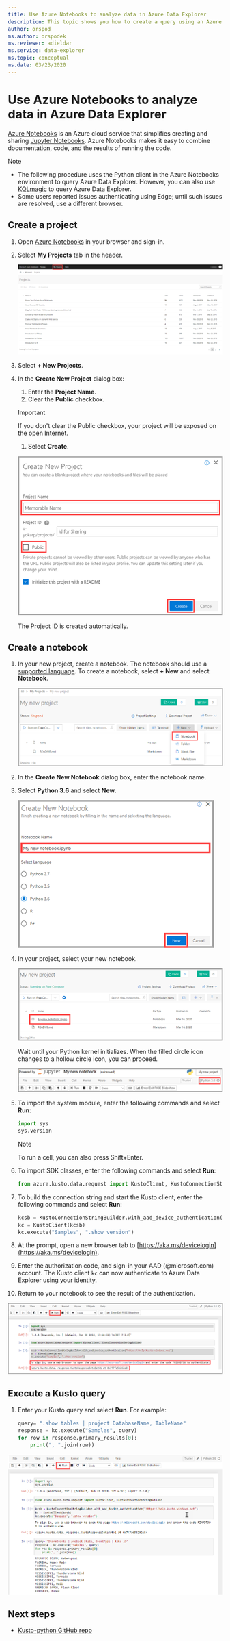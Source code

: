 ```yaml
---
title: Use Azure Notebooks to analyze data in Azure Data Explorer
description: This topic shows you how to create a query using an Azure Notebook
author: orspod
ms.author: orspodek
ms.reviewer: adieldar
ms.service: data-explorer
ms.topic: conceptual
ms.date: 03/23/2020
---
```


# Use Azure Notebooks to analyze data in Azure Data Explorer

[Azure Notebooks](https://notebooks.azure.com/) is an Azure cloud service that simplifies creating and sharing [Jupyter Notebooks](https://jupyter.org/). Azure Notebooks makes it easy to combine documentation, code, and the results of running the code.

> [!Note]
> * The following procedure uses the Python client in the Azure Notebooks environment to query Azure Data Explorer. However, you can also use [KQLmagic](https://docs.microsoft.com/azure/data-explorer/kqlmagic) to query Azure Data Explorer.
> * Some users reported issues authenticating using Edge; until such issues are resolved,
   use a different browser.

## Create a project

1. Open [Azure Notebooks](https://notebooks.azure.com/) in your browser and sign-in.

1. Select **My Projects** tab in the header. 

    [![](media/azurenotebooks/an-myprojects.png "My projects")](media/azurenotebooks/an-myprojects.png#lightbox)

1. Select **+ New Projects**.
    
1. In the **Create New Project** dialog box:
    1. Enter the **Project Name**.
    1. Clear the **Public** checkbox.
    >[!Important]
    > If you don't clear the Public checkbox, your project will be exposed on the open Internet.
    1. Select **Create**.
    
    ![Create a new project](media/azurenotebooks/an-create-new-project-blank.png)

    The Project ID is created automatically.

## Create a notebook

1. In your new project, create a notebook. The notebook should use a [supported language](https://github.com/Azure/azure-kusto-python#minimum-requirements).
To create a notebook, select **+ New** and select **Notebook**.

    ![Create new notebook](media/azurenotebooks/an-create-new-notebook-menu.png) 

1. In the **Create New Notebook** dialog box, enter the notebook name.

1. Select **Python 3.6** and select **New**.
    
    ![Create new notebook](media/azurenotebooks/an-create-new-notebook.png) 
    
1. In your project, select your new notebook.

    ![Select new notebook](media/azurenotebooks/an-select-notebook.png)

    Wait until your Python kernel initializes. When the filled circle icon changes to a hollow circle icon, you can proceed.

    ![Kernel initializes](media/azurenotebooks/an-python-init-icon.png)

1. To import the system module, enter the following commands and select **Run**:
    ```python
    import sys
    sys.version
    ```

    > [!Note]
    > To run a cell, you can also press Shift+Enter.

1.  To import SDK classes, enter the following commands and select **Run**:
    ```python
    from azure.kusto.data.request import KustoClient, KustoConnectionStringBuilder
    ```

1.  To build the connection string and start the Kusto client, enter the following commands and select **Run**:  
    ```python
    kcsb = KustoConnectionStringBuilder.with_aad_device_authentication("https://help.kusto.windows.net")
    kc = KustoClient(kcsb)
    kc.execute("Samples", ".show version")
    ```
1. At the prompt, open a new browser tab to [https://aka.ms/devicelogin](https://aka.ms/devicelogin). 
   
1. Enter the authorization code, and sign-in your AAD (@microsoft.com) account. The Kusto client `kc` can now authenticate to Azure Data Explorer using your identity.

1. Return to your notebook to see the result of the authentication. 

[![](media/azurenotebooks/an-python-commands.png "Python commands")](media/azurenotebooks/an-python-commands.png#lightbox)

## Execute a Kusto query

1. Enter your Kusto query and select **Run**. For example:

    ```python
    query= ".show tables | project DatabaseName, TableName"
    response = kc.execute("Samples", query)
    for row in response.primary_results[0]:
        print(", ".join(row))
    ```    

[![](media/azurenotebooks/an-commands.png "Python commands")](media/azurenotebooks/an-commands.png#lightbox)

## Next steps

* [Kusto-python GitHub repo](ttps://github.com/Azure/azure-kusto-python)

